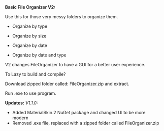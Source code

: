 **Basic File Organizer V2:**

Use this for those very messy folders to organize them.

* Organize by type

* Organize by size

* Organize by date

* Organize by date and type

V2 changes FileOrganizer to have a GUI for a better user experience.

To Lazy to build and compile?

Download zipped folder called: FileOrganizer.zip and extract. 

Run .exe to use program.

**Updates:**
**V1.1.0*:*
* Added MaterialSkin.2 NuGet package and changed UI to be more modern
* Removed .exe file, replaced with a zipped folder called FileOrganizer.zip

